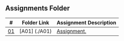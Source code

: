 ## Assignments Folder

|      #      | Folder Link  | Assignment Description |
| :---------: | ------------ | ---------------------- |
| [01](./A01) | [A01]     (./A01) | [Assignment.](./A01) |